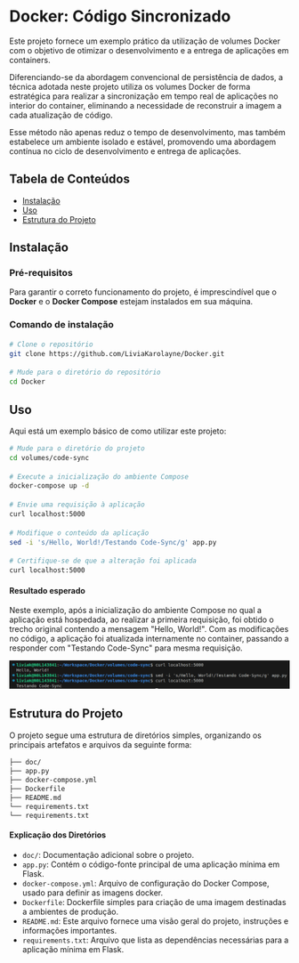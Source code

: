 # Docker: Código Sincronizado
Este projeto fornece um exemplo prático da utilização de volumes Docker com o objetivo de otimizar o desenvolvimento e a entrega de aplicações em containers.

Diferenciando-se da abordagem convencional de persistência de dados, a técnica adotada neste projeto utiliza os volumes Docker de forma estratégica para realizar a sincronização em tempo real de aplicações no interior do container, eliminando a necessidade de reconstruir a imagem a cada atualização de código.

Esse método não apenas reduz o tempo de desenvolvimento, mas também estabelece um ambiente isolado e estável, promovendo uma abordagem contínua no ciclo de desenvolvimento e entrega de aplicações.

## Tabela de Conteúdos
- [Instalação](#instalação)
- [Uso](#uso)
- [Estrutura do Projeto](#estrutura-do-projeto)


## Instalação
### Pré-requisitos
Para garantir o correto funcionamento do projeto, é imprescindível que o **Docker** e o **Docker Compose** estejam instalados em sua máquina.

### Comando de instalação
```bash
# Clone o repositório
git clone https://github.com/LiviaKarolayne/Docker.git

# Mude para o diretório do repositório
cd Docker
```

## Uso
Aqui está um exemplo básico de como utilizar este projeto:

```bash
# Mude para o diretório do projeto
cd volumes/code-sync

# Execute a inicialização do ambiente Compose 
docker-compose up -d

# Envie uma requisição à aplicação
curl localhost:5000

# Modifique o conteúdo da aplicação
sed -i 's/Hello, World!/Testando Code-Sync/g' app.py

# Certifique-se de que a alteração foi aplicada
curl localhost:5000
```
#### Resultado esperado
Neste exemplo, após a inicialização do ambiente Compose no qual a aplicação está hospedada, ao realizar a primeira requisição, foi obtido o trecho original contendo a mensagem "Hello, World!". Com as modificações no código, a aplicação foi atualizada internamente no container, passando a responder com "Testando Code-Sync" para mesma requisição.

![Resultado esperado](./doc/teste_code_sync.png)

## Estrutura do Projeto
O projeto segue uma estrutura de diretórios simples, organizando os principais artefatos e arquivos da seguinte forma:
```text
├── doc/
├── app.py
├── docker-compose.yml
├── Dockerfile
├── README.md
└── requirements.txt
└── requirements.txt
```

#### Explicação dos Diretórios
- `doc/`: Documentação adicional sobre o projeto.
- `app.py`: Contém o código-fonte principal de uma aplicação mínima em Flask.
- `docker-compose.yml`: Arquivo de configuração do Docker Compose, usado para definir as imagens docker.
- `Dockerfile`: Dockerfile simples para criação de uma imagem destinadas a ambientes de produção.
- `README.md`: Este arquivo fornece uma visão geral do projeto, instruções e informações importantes.
- `requirements.txt`: Arquivo que lista as dependências necessárias para a aplicação mínima em Flask.


